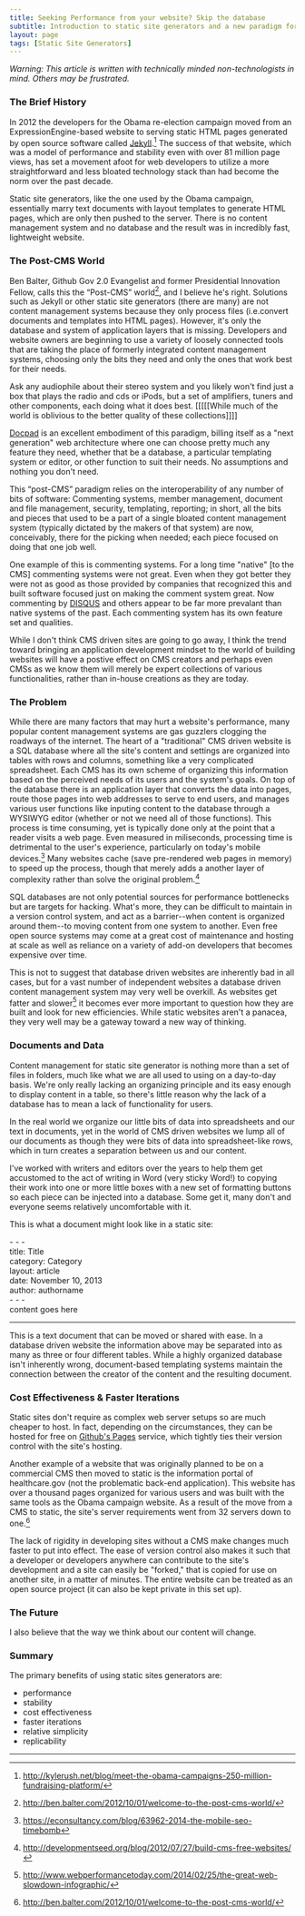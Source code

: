 ```yaml
---
title: Seeking Performance from your website? Skip the database
subtitle: Introduction to static site generators and a new paradigm for building websites
layout: page
tags: [Static Site Generators]
---
```

_Warning: This article is written with technically minded non-technologists in mind. Others may be frustrated._

### The Brief History
In 2012 the developers for the Obama re-election campaign moved from an ExpressionEngine-based website to serving static HTML pages generated by open source software called [Jekyll](http://jekyllrb.com/).[^1] The success of that website, which was a model of performance and stability even with over 81 million page views, has set a movement afoot for web developers to utilize a more straightforward and less bloated technology stack than had become the norm over the past decade. 

Static site generators, like the one used by the Obama campaign, essentially marry text documents with layout templates to generate HTML pages, which are only then pushed to the server. There is no content management system and no database and the result was in incredibly fast, lightweight website.

### The Post-CMS World

Ben Balter, Github Gov 2.0 Evangelist and former Presidential Innovation Fellow, calls this the “Post-CMS” world[^5], and I believe he's right. Solutions such as Jekyll or other static site generators (there are many) are not content management systems because they only process files (i.e.convert documents and templates into HTML pages). However, it's only the database and system of application layers that is missing. Developers and website owners are beginning to use a variety of loosely connected tools that are taking the place of formerly integrated content management systems, choosing only the bits they need and only the ones that work best for their needs.

Ask any audiophile about their stereo system and you likely won't find just a box that plays the radio and cds or iPods, but a set of amplifiers, tuners and other components, each doing what it does best. [[[[[While much of the world is oblivious to the better quality of these collections]]]]

[Docpad](http://docpad.org/) is an excellent embodiment of this paradigm, billing itself as a "next generation" web architecture where one can choose pretty much any feature they need, whether that be a database, a particular templating system or editor, or other function to suit their needs. No assumptions and nothing you don't need. 

This “post-CMS” paradigm relies on the interoperability of any number of bits of software: Commenting systems, member management, document and file management, security, templating, reporting; in short, all the bits and pieces that used to be a part of a single bloated content management system (typically dictated by the makers of that system) are now, conceivably, there for the picking when needed; each piece focused on doing that one job well. 

One example of this is commenting systems. For a long time "native" [to the CMS] commenting systems were not great. Even when they got better they were not as good as those provided by companies that recognized this and built software focused just on making the comment system great. Now commenting by [DISQUS](http://disqus.com/) and others appear to be far more prevalant than native systems of the past. Each commenting system has its own feature set and qualities. 

While I don't think CMS driven sites are going to go away, I think the trend toward bringing an application development mindset to the world of building websites will have a postive effect on CMS creators and perhaps even CMSs as we know them will merely be expert collections of various functionalities, rather than in-house creations as they are today.

### The Problem
While there are many factors that may hurt a website's performance, many popular content management systems are gas guzzlers clogging the roadways of the internet. The heart of a "traditional" CMS driven website is a SQL database where all the site's content and settings are organized into tables with rows and columns, something like a very complicated spreadsheet. Each CMS has its own scheme of organizing this information based on the perceived needs of its users and the system's goals. On top of the database there is an application layer that converts the data into pages, route those pages into web addresses to serve to end users, and manages various user functions like inputing content to the database through a WYSIWYG editor (whether or not we need all of those functions). This process is time consuming, yet is typically done only at the point that a reader visits a web page. Even measured in miliseconds, processing time is detrimental to the user's experience, particularly on today's mobile devices.[^2] Many websites cache (save pre-rendered web pages in memory) to speed up the process, though that merely adds a another layer of complexity rather than solve the original problem.[^4] 

SQL databases are not only potential sources for performance bottlenecks but are targets for hacking. What's more, they can be difficult to maintain in a version control system, and act as a barrier--when content is organized around them--to moving content from one system to another. Even free open source systems may come at a great cost of maintenance and hosting at scale as well as reliance on a variety of add-on developers that becomes expensive over time.

This is not to suggest that database driven websites are inherently bad in all cases, but for a vast number of independent websites a database driven content management system may very well be overkill. As websites get fatter and slower[^3] it becomes ever more important to question how they are built and look for new efficiencies. While static websites aren't a panacea, they very well may be a gateway toward a new way of thinking.




### Documents and Data
Content management for static site generator is nothing more than a set of files in folders, much like what we are all used to using on a day-to-day basis. We're only really lacking an organizing principle and its easy enough to display content in a table, so there's little reason why the lack of a database has to mean a lack of functionality for users.

In the real world we organize our little bits of data into spreadsheets and our text in documents, yet in the world of CMS driven websites we lump all of our documents as though they were bits of data into spreadsheet-like rows, which in turn creates a separation between us and our content.

I've worked with writers and editors over the years to help them get accustomed to the act of writing in Word (very sticky Word!) to copying their work into one or more little boxes with a new set of formatting buttons so each piece can be injected into a database. Some get it, many don't and everyone seems relatively uncomfortable with it. 


This is what a document might look like in a static site:



\- \- \-  
title: Title  
category: Category  
layout: article  
date: November 10, 2013  
author: authorname  
\- \- \-  
content goes here


---
This is a text document that can be moved or shared with ease. In a database driven website the information above may be separated into as many as three or four different tables. While a highly organized database isn't inherently wrong, document-based templating systems maintain the connection between the creator of the content and the resulting document.


### Cost Effectiveness & Faster Iterations

Static sites don't require as complex web server setups so are much cheaper to host. In fact, depending on the circumstances, they can be hosted for free on [Github's Pages](http://pages.github.com/) service, which tightly ties their version control with the site's hosting.

Another example of a website that was originally planned to be on a commercial CMS then moved to static is the information portal of healthcare.gov (not the problematic back-end application). This website has over a thousand pages organized for various users and was built with the same tools as the Obama campaign website. As a result of the move from a CMS to static, the site's server requirements went from 32 servers down to one.[^5]

The lack of rigidity in developing sites without a CMS make changes much faster to put into effect. The ease of version control also makes it such that a developer or developers anywhere can contribute to the site's development and a site can easily be "forked," that is copied for use on another site, in a matter of minutes. The entire website can be treated as an open source project (it can also be kept private in this set up).

### The Future


I also believe that the way we think about our content will change. 



### Summary

The primary benefits of using static sites generators are:

- performance
- stability
- cost effectiveness
- faster iterations
- relative simplicity
- replicability


---


[^1]: <http://kylerush.net/blog/meet-the-obama-campaigns-250-million-fundraising-platform/>

[^2]: <https://econsultancy.com/blog/63962-2014-the-mobile-seo-timebomb>

[^3]: <http://www.webperformancetoday.com/2014/02/25/the-great-web-slowdown-infographic/>

[^4]: <http://developmentseed.org/blog/2012/07/27/build-cms-free-websites/>

[^5]: <http://ben.balter.com/2012/10/01/welcome-to-the-post-cms-world/>

[^6]: <http://www.theatlantic.com/technology/archive/2013/06/healthcaregov-code-developed-by-the-people-and-for-the-people-released-back-to-the-people/277295/>

